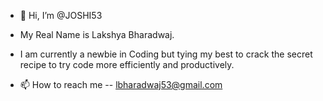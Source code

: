 - 👋 Hi, I’m @JOSHI53
- My Real Name is Lakshya Bharadwaj.

- I am currently a newbie in Coding but tying my best to crack the secret recipe to try code more efficiently and productively.

- 📫 How to reach me -- lbharadwaj53@gmail.com

<!---
JOSHI53/JOSHI53 is a ✨ special ✨ repository because its `README.md` (this file) appears on your GitHub profile.
You can click the Preview link to take a look at your changes.
--->
